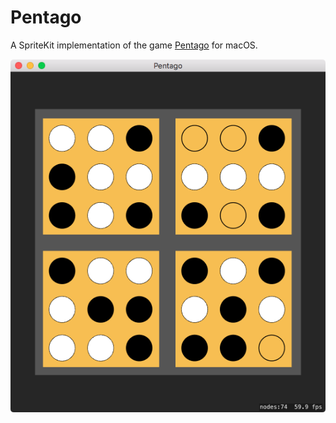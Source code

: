 # Pentago
A SpriteKit implementation of the game [Pentago](https://en.wikipedia.org/wiki/Pentago) for macOS.

![Screenshot](screenshot.png)
